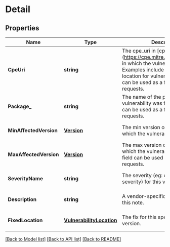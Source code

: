# Detail

## Properties
Name | Type | Description | Notes
------------ | ------------- | ------------- | -------------
**CpeUri** | **string** | The cpe_uri in [cpe format] (https://cpe.mitre.org/specification/) in which the vulnerability manifests.  Examples include distro or storage location for vulnerable jar. This field can be used as a filter in list requests. | [optional] [default to null]
**Package_** | **string** | The name of the package where the vulnerability was found. This field can be used as a filter in list requests. | [optional] [default to null]
**MinAffectedVersion** | [**Version**](Version.md) | The min version of the package in which the vulnerability exists. | [optional] [default to null]
**MaxAffectedVersion** | [**Version**](Version.md) | The max version of the package in which the vulnerability exists. This field can be used as a filter in list requests. | [optional] [default to null]
**SeverityName** | **string** | The severity (eg: distro assigned severity) for this vulnerability. | [optional] [default to null]
**Description** | **string** | A vendor-specific description of this note. | [optional] [default to null]
**FixedLocation** | [**VulnerabilityLocation**](VulnerabilityLocation.md) | The fix for this specific package version. | [optional] [default to null]

[[Back to Model list]](../v1alpha1/README.md#documentation-for-models) [[Back to API list]](../v1alpha1/README.md#documentation-for-api-endpoints) [[Back to README]](../v1alpha1/README.md)


